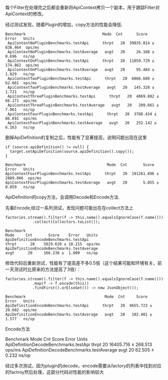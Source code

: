每个Filter在处理完之后都会重新将ApiContext拷贝一个副本，用于跟踪Filter对ApiContext的修改。

经过测试发现，随着Plugin的增加，copy方法的性能会降低.

    Benchmark                                  Mode  Cnt      Score     Error   Units
     ApiContextNoPluginBenchmarks.testApi      thrpt   20  39835.814 ± 838.464  ops/ms
     ApiContextNoPluginBenchmarks.testAverage   avgt   20     26.188 ±   0.696   ns/op
     ApiContextOnPluginBenchmarks.testApi      thrpt   20  11059.729 ± 174.862  ops/ms
     ApiContextOnPluginBenchmarks.testAverage   avgt   20     95.484 ±   1.029   ns/op
     ApiContextTwoPluginBenchmarks.testApi      thrpt   20  6866.680 ± 62.661  ops/ms
     ApiContextTwoPluginBenchmarks.testAverage   avgt   20   145.328 ±  1.721   ns/op
     ApiContextThreePluginBenchmarks.testApi      thrpt   20  4869.882 ± 66.171  ops/ms
     ApiContextThreePluginBenchmarks.testAverage   avgt   20   209.661 ±  7.061   ns/op
     ApiContextFourPluginBenchmarks.testApi      thrpt   20  3788.434 ± 86.691  ops/ms
     ApiContextFourPluginBenchmarks.testAverage   avgt   20   252.142 ±  6.163   ns/op

删掉ApiDefinition的复制之后，性能有了显著提高，说明问题出现在这里

    if (source.apiDefinition() != null) {
      target.setApiDefinition(source.apiDefinition().copy());
    }

    Benchmark                                    Mode  Cnt       Score      Error   Units
    ApiContextFourPluginBenchmarks.testApi      thrpt   20  191261.896 ± 2889.066  ops/ms
    ApiContextFourPluginBenchmarks.testAverage   avgt   20       5.055 ±    0.059   ns/op

ApiDefinition的copy方法，会调用Decode和Encode方法.

先看Encode,经过一系列测试，发现问题可能出在在collect方法上

    factories.stream().filter(f -> this.name().equalsIgnoreCase(f.name()))
                .collect(Collectors.toList());

    Benchmark                                                              Mode     Cnt       Score    Error   Units
    ApiDefinitionEncodeBenchmarks.testApi                                 thrpt      20    5829.620 ± 18.215  ops/ms
    ApiDefinitionEncodeBenchmarks.testAverage                              avgt      20     166.230 ±  1.809   ns/op

修改代码后重新测试，性能有了提高差不多0.5倍（这个结果可能和环境有关，前一天测试时比原来的方法提高了3倍）：

    factories.stream().filter(f -> this.name().equalsIgnoreCase(f.name()))
                .map(f -> f.encode(this))
                .findFirst().orElseGet(() -> new JsonObject());

    Benchmark                                   Mode  Cnt     Score    Error   Units
    ApiDefinitionEncodeBenchmarks.testApi      thrpt   20  9655.723 ± 20.602  ops/ms
    ApiDefinitionEncodeBenchmarks.testAverage   avgt   20   102.481 ±  1.577   ns/op

Encode方法

Benchmark                                   Mode  Cnt      Score     Error   Units
ApiDefinitionDecodeBenchmarks.testApi      thrpt   20  16405.716 ± 268.513  ops/ms
ApiDefinitionDecodeBenchmarks.testAverage   avgt   20     62.505 ±   0.232   ns/op

经过多次测试，因为plugin的decode，encode需要从factory的列表中找到对应的factroy然后处理，这部分代码对性能的影响较大